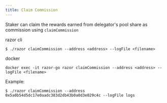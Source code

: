 ```yaml
---
title: Claim Commission
---
```


Staker can claim the rewards earned from delegator's pool share as commission using `claimCommission`

razor cli

```
$ ./razor claimCommission --address <address> --logFile <filename>
```

docker

```
docker exec -it razor-go razor claimCommission --address <address> --logFile <filename>
```

Example:

```
$ ./razor claimCommission --address 0x5a0b54d5dc17e0aadc383d2db43b0a0d3e029c4c --logFile logs
```

